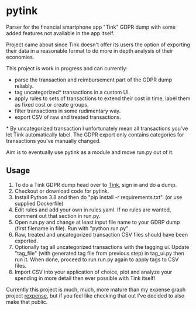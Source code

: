 # pytink
Parser for the financial smartphone app "Tink" GDPR dump with some added features not available in the app itself.

Project came about since Tink doesn't offer its users the option of exporting
their data in a reasonable format to do more in depth analysis of their economies.

This project is work in progress and can currently:
* parse the transaction and reimbursement part of the GDPR dump reliably.
* tag uncategorized\* transactions in a custom UI.
* apply rules to sets of transactions to extend their cost in time, label them as fixed cost or create groups.
* filter transactions in some rudimentary way.
* export CSV of raw and treated transactions.

\* By uncategorized transaction I unfortunately mean all transactions you've let Tink automatically label.
The GDPR export only contains categories for transactions you've manually changed.

Aim is to eventually use pytink as a module and move run.py out of it.

## Usage
1. To do a Tink GDPR dump head over to [Tink](https://account.tink.se), sign in and do a dump.
2. Checkout or download code for pytink.
3. Install Python 3.8 and then do "pip install -r requirements.txt". (or use supplied Dockerfile)
3. Edit rules and add your own in rules.yaml. If no rules are wanted, comment out that section in run.py.
4. Open run.py and change at least input file name to your GDRP dump (first filename in file). Run with "python run.py"
5. Raw, treated and uncategorized transaction CSV files should have been exported.
6. Optionally tag all uncategorized transactions with the tagging ui. Update "tag_file" (with generated tag file from previous step) in tag_ui.py then run it. When done, proceed to run run.py again to apply tags to CSV files.
7. Import CSV into your application of choice, plot and analyze your spending in more detail then ever possible with Tink itself!

Currently this project is much, much, more mature than my expense graph project [rexpense](https://github.com/ellenohlsson/rexpense),
but if you feel like checking that out I've decided to also make that public.

